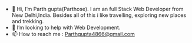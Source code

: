 - 👋 Hi, I’m Parth gupta(Parthose).  I am an full Stack Web Developer from New Delhi,India. Besides all of this i like travelling, exploring new places and trekking.
- 💞️ I’m looking to help with Web Development.
- 📫 How to reach me :
Parthgupta4866@gmail.com

<!---
Parthose25/Parthose25 is a ✨ special ✨ repository because its `README.md` (this file) appears on your GitHub profile.
You can click the Preview link to take a look at your changes.
--->
